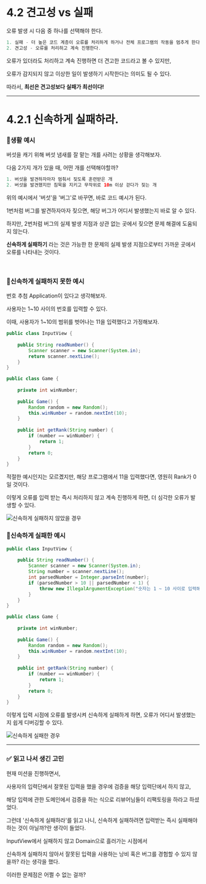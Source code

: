 # 4.2 견고성 vs 실패

오류 발생 시 다음 중 하나를 선택해야 한다.
```java
1. 실패 - 더 높은 코드 계층이 오류를 처리하게 하거나 전체 프로그램의 작동을 멈추게 한다.
2. 견고성 - 오류를 처리하고 계속 진행한다.
```
오류가 있더라도 처리하고 계속 진행하면 더 견고한 코드라고 볼 수 있지만,

오류가 감지되지 않고 이상한 일이 발생하기 시작한다는 의미도 될 수 있다.

따라서, **최선은 견고성보다 실패가 최선이다!**

---
# 4.2.1 신속하게 실패하라.

### 🎯생활 예시
버섯을 캐기 위해 버섯 냄새를 잘 맡는 개를 사려는 상황을 생각해보자.

다음 2가지 개가 있을 때, 어떤 개를 선택해야할까?
```java
1. 버섯을 발견하자마자 멈춰서 짖도록 훈련받은 개
2. 버섯을 발견했지만 침묵을 지키고 무작위로 10m 이상 걷다가 짖는 개
```

위의 예시에서 '버섯'을 '버그'로 바꾸면, 바로 코드 예시가 된다.

1번처럼 버그를 발견하자마자 짖으면, 해당 버그가 어디서 발생했는지 바로 알 수 있다.

하지만, 2번처럼 버그의 실제 발생 지점과 상관 없는 곳에서 짖으면 문제 해결에 도움되지 않는다.

**신속하게 실패하기** 라는 것은 가능한 한 문제의 실제 발생 지점으로부터 가까운 곳에서 오류를 나타내는 것이다.

<br>

### 🎯신속하게 실패하지 못한 예시
번호 추첨 Application이 있다고 생각해보자.

사용자는 1~10 사이의 번호를 입력할 수 있다.

이때, 사용자가 1~10의 범위를 벗어나는 11을 입력했다고 가정해보자.

```java
public class InputView {
    
    public String readNumber() {
        Scanner scanner = new Scanner(System.in);
        return scanner.nextLine();
    }
}
```
```java
public class Game {
    
    private int winNumber;
    
    public Game() {
        Random random = new Random();
        this.winNumber = random.nextInt(10);
    }
    
    public int getRank(String number) {
        if (number == winNumber) {
            return 1;
        }
        return 0;
    }
}
```

적절한 예시인지는 모르곘지만,
해당 프로그램에서 11을 입력했다면, 영원히 Rank가 0일 것이다.

이렇게 오류를 입력 받는 즉시 처리하지 않고 계속 진행하게 하면, 더 심각한 오류가 발생할 수 있다.

![신속하게 실패하지 않았을 경우](..%2F..%2F..%2F..%2F..%2F..%2Fvar%2Ffolders%2F82%2Fgqksr7655vx298994f9ryf0c0000gn%2FT%2FTemporaryItems%2FNSIRD_screencaptureui_CESSY9%2F%EC%8A%A4%ED%81%AC%EB%A6%B0%EC%83%B7%202023-03-01%20%EC%98%A4%ED%9B%84%2012.13.06.png)

### 🎯신속하게 실패한 예시
```java
public class InputView {
    
    public String readNumber() {
        Scanner scanner = new Scanner(System.in);
        String number = scanner.nextLine();
        int parsedNumber = Integer.parseInt(number);
        if (parsedNumber > 10 || parsedNumber < 1) {
            throw new IllegalArgumentException("숫자는 1 ~ 10 사이로 입력해주세요.");
        }
    }
}
```
```java
public class Game {
    
    private int winNumber;
    
    public Game() {
        Random random = new Random();
        this.winNumber = random.nextInt(10);
    }
    
    public int getRank(String number) {
        if (number == winNumber) {
            return 1;
        }
        return 0;
    }
}
```
이렇게 입력 시점에 오류를 발생시켜 신속하게 실패하게 하면,
오류가 어디서 발생했는지 쉽게 디버깅할 수 있다.

![신속하게 실패한 경우](..%2F..%2F..%2F..%2F..%2F..%2Fvar%2Ffolders%2F82%2Fgqksr7655vx298994f9ryf0c0000gn%2FT%2FTemporaryItems%2FNSIRD_screencaptureui_ZF9p1Q%2F%EC%8A%A4%ED%81%AC%EB%A6%B0%EC%83%B7%202023-03-01%20%EC%98%A4%ED%9B%84%2012.16.59.png)

---
### ✅ 읽고 나서 생긴 고민
현재 미션을 진행하면서,

사용자의 입력단에서 잘못된 입력을 했을 경우에 검증을 해당 입력단에서 하지 않고,

해당 입력에 관한 도메인에서 검증을 하는 식으로 리뷰어님들이 리팩토링을 하라고 하셨었다.

그런데 '신속하게 실패하라'를 읽고 나니, 신속하게 실패하려면 입력받는 즉시 실패해야하는 것이 아닐까?란 생각이 들었다.

InputView에서 실패하지 않고 Domain으로 흘러가는 시점에서

신속하게 실패하지 않아서 잘못된 입력을 사용하는 낭비 혹은 버그를 경험할 수 있지 않을까? 라는 생각을 했다.

이러한 문제점은 어쩔 수 없는 걸까?
